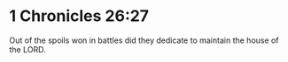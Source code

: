 # 1 Chronicles 26:27

Out of the spoils won in battles did they dedicate to maintain the house of the LORD.